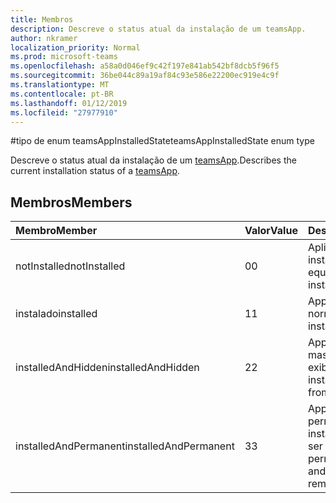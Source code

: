```yaml
---
title: Membros
description: Descreve o status atual da instalação de um teamsApp.
author: nkramer
localization_priority: Normal
ms.prod: microsoft-teams
ms.openlocfilehash: a58a0d046ef9c42f197e841ab542bf8dcb5f96f5
ms.sourcegitcommit: 36be044c89a19af84c93e586e22200ec919e4c9f
ms.translationtype: MT
ms.contentlocale: pt-BR
ms.lasthandoff: 01/12/2019
ms.locfileid: "27977910"
---
```

#<a name="teamsappinstalledstate-enum-type"></a><span data-ttu-id="5afd2-103">tipo de enum teamsAppInstalledState</span><span class="sxs-lookup"><span data-stu-id="5afd2-103">teamsAppInstalledState enum type</span></span>



<span data-ttu-id="5afd2-104">Descreve o status atual da instalação de um [teamsApp](teamsapp.md).</span><span class="sxs-lookup"><span data-stu-id="5afd2-104">Describes the current installation status of a [teamsApp](teamsapp.md).</span></span>

## <a name="members"></a><span data-ttu-id="5afd2-105">Membros</span><span class="sxs-lookup"><span data-stu-id="5afd2-105">Members</span></span>

| <span data-ttu-id="5afd2-106">Membro</span><span class="sxs-lookup"><span data-stu-id="5afd2-106">Member</span></span> | <span data-ttu-id="5afd2-107">Valor</span><span class="sxs-lookup"><span data-stu-id="5afd2-107">Value</span></span>| <span data-ttu-id="5afd2-108">Descrição</span><span class="sxs-lookup"><span data-stu-id="5afd2-108">Description</span></span> |
|:---------------|:--------|:----------|
|<span data-ttu-id="5afd2-109">notInstalled</span><span class="sxs-lookup"><span data-stu-id="5afd2-109">notInstalled</span></span>|<span data-ttu-id="5afd2-110">0</span><span class="sxs-lookup"><span data-stu-id="5afd2-110">0</span></span>|<span data-ttu-id="5afd2-111">Aplicativo não está instalado para a equipe.</span><span class="sxs-lookup"><span data-stu-id="5afd2-111">App is not installed to team.</span></span>|
|<span data-ttu-id="5afd2-112">instalado</span><span class="sxs-lookup"><span data-stu-id="5afd2-112">installed</span></span>|<span data-ttu-id="5afd2-113">1</span><span class="sxs-lookup"><span data-stu-id="5afd2-113">1</span></span>|<span data-ttu-id="5afd2-114">App é instalado normalmente.</span><span class="sxs-lookup"><span data-stu-id="5afd2-114">App is installed normally.</span></span>|
|<span data-ttu-id="5afd2-115">installedAndHidden</span><span class="sxs-lookup"><span data-stu-id="5afd2-115">installedAndHidden</span></span>|<span data-ttu-id="5afd2-116">2</span><span class="sxs-lookup"><span data-stu-id="5afd2-116">2</span></span>|<span data-ttu-id="5afd2-117">App está instalado, mas oculto da exibição.</span><span class="sxs-lookup"><span data-stu-id="5afd2-117">App is installed but hidden from view.</span></span>|
|<span data-ttu-id="5afd2-118">installedAndPermanent</span><span class="sxs-lookup"><span data-stu-id="5afd2-118">installedAndPermanent</span></span>|<span data-ttu-id="5afd2-119">3</span><span class="sxs-lookup"><span data-stu-id="5afd2-119">3</span></span>|<span data-ttu-id="5afd2-120">App permanentemente é instalado e não pode ser removido.</span><span class="sxs-lookup"><span data-stu-id="5afd2-120">App is permanently installed and may not be removed.</span></span>|
